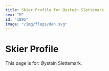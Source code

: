 ```yaml
---
title: Skier Profile for Øystein Slettemark
sex: "M"
id: "1895"
image: "/img/flags/den.svg" 
---
```


# Skier Profile

This page is for: Øystein Slettemark.
    